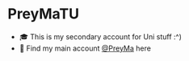 # PreyMaTU
- 🎓 This is my secondary account for Uni stuff :^)
- 🥝 Find my main account [@PreyMa](https::/github.com/PreyMa) here
